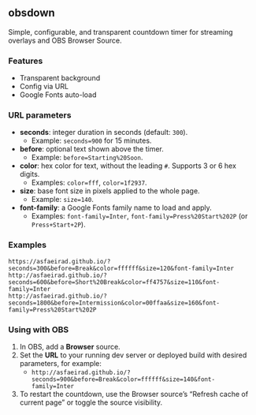 ## obsdown

Simple, configurable, and transparent countdown timer for streaming overlays and OBS Browser Source.

### Features

- Transparent background
- Config via URL
- Google Fonts auto-load

### URL parameters
- **seconds**: integer duration in seconds (default: `300`).
  - Example: `seconds=900` for 15 minutes.
- **before**: optional text shown above the timer.
  - Example: `before=Starting%20Soon`.
- **color**: hex color for text, without the leading `#`. Supports 3 or 6 hex digits.
  - Examples: `color=fff`, `color=1f2937`.
- **size**: base font size in pixels applied to the whole page.
  - Example: `size=140`.
- **font-family**: a Google Fonts family name to load and apply.
  - Examples: `font-family=Inter`, `font-family=Press%20Start%202P` (or `Press+Start+2P`).

### Examples
```
https://asfaeirad.github.io/?seconds=300&before=Break&color=ffffff&size=120&font-family=Inter
http://asfaeirad.github.io/?seconds=600&before=Short%20Break&color=ff4757&size=110&font-family=Inter
http://asfaeirad.github.io/?seconds=1800&before=Intermission&color=00ffaa&size=160&font-family=Press%20Start%202P
```

### Using with OBS
1. In OBS, add a **Browser** source.
2. Set the **URL** to your running dev server or deployed build with desired parameters, for example:
   - `http://asfaeirad.github.io/?seconds=900&before=Break&color=ffffff&size=140&font-family=Inter`
3. To restart the countdown, use the Browser source’s “Refresh cache of current page” or toggle the source visibility.


